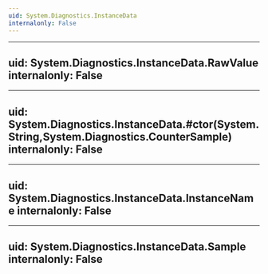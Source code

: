 ```yaml
---
uid: System.Diagnostics.InstanceData
internalonly: False
---
```


---
uid: System.Diagnostics.InstanceData.RawValue
internalonly: False
---

---
uid: System.Diagnostics.InstanceData.#ctor(System.String,System.Diagnostics.CounterSample)
internalonly: False
---

---
uid: System.Diagnostics.InstanceData.InstanceName
internalonly: False
---

---
uid: System.Diagnostics.InstanceData.Sample
internalonly: False
---
